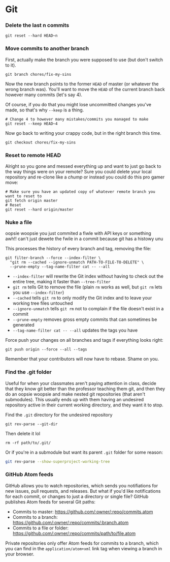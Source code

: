 # Git

### Delete the last n commits
```shell
git reset --hard HEAD~n
```

### Move commits to another branch
First, actually make the branch you were supposed to use (but don't switch
to it).
```shell
git branch chores/fix-my-sins
```

Now the new branch points to the former `HEAD` of master (or whatever the
wrong branch was). You'll want to move the `HEAD` of the current branch back
however many commits (let's say 4).

Of course, if you do that you might lose uncommitted changes you've made, so
that's why `--keep` is a thing.

```shell
# Change 4 to however many mistakes/commits you managed to make
git reset --keep HEAD~4
```

Now go back to writing your crappy code, but in the right branch this time.
```shell
git checkout chores/fix-my-sins
```

### Reset to remote HEAD
Alright so you gone and messed everything up and want to just go back to the way things were on your remote? Sure you could delete your local repository and re-clone like a *chump* or instead you could do this pro gamer move:
```shell
# Make sure you have an updated copy of whatever remote branch you want to reset to
git fetch origin master
# Reset
git reset --hard origin/master
```

### Nuke a file
oopsie woopsie you just commited a fiwle with API keys or something  
awh!! can't just dewete the fwile in a commit because git has a histowy unu  

This processes the history of every branch and tag, removing the file:
```shell
git filter-branch --force --index-filter \
  "git rm --cached --ignore-unmatch PATH-TO-FILE-TO-DELETE" \
  --prune-empty --tag-name-filter cat -- --all
```

- `--index-filter` will rewrite the Git index without having to check out the entire tree, making it faster than `--tree-filter`  
- `git rm` tells Git to remove the file (plain `rm` works as well, but `git rm` lets you use `--index-filter`)  
- `--cached` tells `git rm` to only modify the Git index and to leave your working tree files untouched  
- `--ignore-unmatch` tells `git rm` not to complain if the file doesn't exist in a commit  
- `--prune-empty` removes gross empty commits that can sometimes be generated  
- `--tag-name-filter cat -- --all` updates the tags you have

Force push your changes on all branches and tags if everything looks right:
```shell
git push origin --force --all --tags
```

Remember that your contributors will now have to rebase. Shame on you.

### Find the .git folder
Useful for when your classmates aren't paying attention in class, decide that
they know git better than the professor teaching them git, and then they do an
oopsie woopsie and make nested git repositories (that aren't submodules). This
usually ends up with them having an undesired repository active in their current
working directory, and they want it to stop.

Find the `.git` directory for the undesired repository
```shell
git rev-parse --git-dir
```

Then delete it lol
```shell
rm -rf path/to/.git/
```

Or if you're in a submodule but want its parent `.git` folder for some reason:
```sh
git rev-parse --show-superproject-working-tree
```

### GitHub Atom feeds
GitHub allows you to watch repositories, which sends you notifiations for new issues, pull requests, and releases.
But what if you'd like notifications for each commit, or changes to just a directory or single file?
GitHub publishes Atom feeds for several Git paths:
- Commits to master: https://github.com/:owner/:repo/commits.atom
- Commits to a branch: https://github.com/:owner/:repo/commits/:branch.atom
- Commits to a file or folder: https://github.com/:owner/:repo/commits/path/to/file.atom

Private repositories only offer Atom feeds for commits to a branch, which you can find in the `application/atom+xml` link tag when viewing a branch in your browser.
